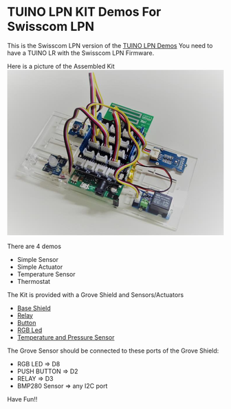 # TUINO LPN KIT Demos For Swisscom LPN

This is the Swisscom LPN version of the [TUINO LPN Demos](https://github.com/gimasi/TUINO-LPN-KIT-DEMOS )
You need to have a TUINO LR with the Swisscom LPN Firmware.

Here is a picture of the Assembled Kit
![LPN_KIT](/docs/img/tuino_lpn_kit.png?raw=true)

There are 4 demos
- Simple Sensor
- Simple Actuator
- Temperature Sensor
- Thermostat

The Kit is provided with a Grove Shield and Sensors/Actuators
- [Base Shield](https://www.seeedstudio.com/Base-Shield-V2-p-1378.html)
- [Relay](https://www.seeedstudio.com/Grove%20-%20Relay-p-769.html)
- [Button](https://www.seeedstudio.com/Grove-Button-p-766.html)
- [RGB Led](https://www.seeedstudio.com/Grove-Chainable-RGB-LED-p-850.html)
- [Temperature and Pressure Sensor](https://www.seeedstudio.com/Grove-Barometer-Sensor-(BMP280)-p-2652.html)


The Grove Sensor should be connected to these ports of the Grove Shield:
- RGB LED => D8
- PUSH BUTTON => D2
- RELAY => D3
- BMP280 Sensor => any I2C port

Have Fun!!
